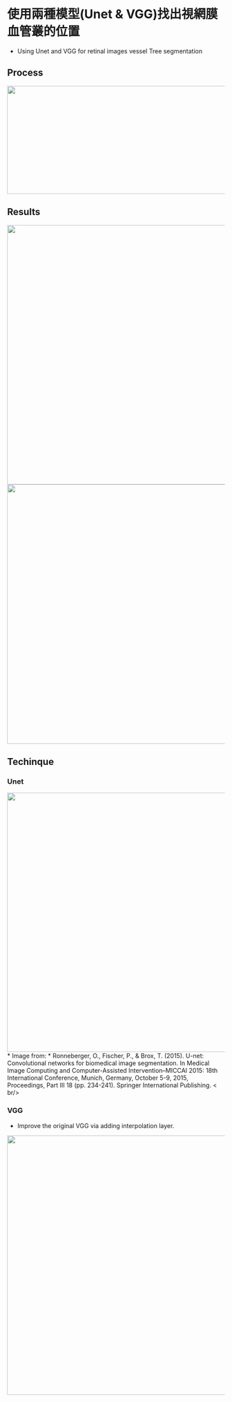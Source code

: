 # 使用兩種模型(Unet & VGG)找出視網膜血管叢的位置
* Using Unet and VGG for retinal images vessel Tree segmentation

## Process
<img src = "https://github.com/NTU-Chiu/ML_Projects/assets/91785016/9c0c8c85-75d2-4c71-8703-bc009f852ba8.png" width = "900" height = "250">

## Results
<img src = "https://github.com/NTU-Chiu/ML_Projects/assets/91785016/27866b52-aca4-4082-b994-50ab781f51c0.png" width = "600">
<img src = "https://github.com/NTU-Chiu/ML_Projects/assets/91785016/93067e19-f6b8-41c6-82b9-b3b97f90c689.png" width = "600">

## Techinque
### Unet
<img src = "https://github.com/NTU-Chiu/ML_Projects/assets/91785016/b56ed867-2e22-4e04-bace-517db6a6dee3.png" width = "600">
* Image from:
* Ronneberger, O., Fischer, P., & Brox, T. (2015). U-net: Convolutional networks for biomedical image segmentation. In Medical Image Computing and Computer-Assisted Intervention–MICCAI 2015: 18th International Conference, Munich, Germany, October 5-9, 2015, Proceedings, Part III 18 (pp. 234-241). Springer International Publishing. < br/>

### VGG
* Improve the original VGG via adding interpolation layer.
<img src = "https://github.com/NTU-Chiu/ML_Projects/assets/91785016/86d717ad-255f-462f-bb43-f24589c3a684.png" width = "600">

